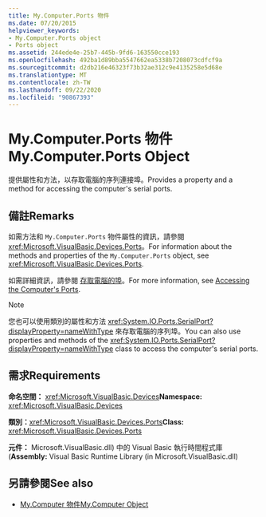 ```yaml
---
title: My.Computer.Ports 物件
ms.date: 07/20/2015
helpviewer_keywords:
- My.Computer.Ports object
- Ports object
ms.assetid: 244ede4e-25b7-445b-9fd6-163550cce193
ms.openlocfilehash: 492ba1d89bba5547662ea5338b7208073cdfcf9a
ms.sourcegitcommit: d2db216e46323f73b32ae312c9e4135258e5d68e
ms.translationtype: MT
ms.contentlocale: zh-TW
ms.lasthandoff: 09/22/2020
ms.locfileid: "90867393"
---
```

# <a name="mycomputerports-object"></a><span data-ttu-id="4e87e-102">My.Computer.Ports 物件</span><span class="sxs-lookup"><span data-stu-id="4e87e-102">My.Computer.Ports Object</span></span>

<span data-ttu-id="4e87e-103">提供屬性和方法，以存取電腦的序列連接埠。</span><span class="sxs-lookup"><span data-stu-id="4e87e-103">Provides a property and a method for accessing the computer's serial ports.</span></span>  
  
## <a name="remarks"></a><span data-ttu-id="4e87e-104">備註</span><span class="sxs-lookup"><span data-stu-id="4e87e-104">Remarks</span></span>  

 <span data-ttu-id="4e87e-105">如需方法和 `My.Computer.Ports` 物件屬性的資訊，請參閱 <xref:Microsoft.VisualBasic.Devices.Ports>。</span><span class="sxs-lookup"><span data-stu-id="4e87e-105">For information about the methods and properties of the `My.Computer.Ports` object, see <xref:Microsoft.VisualBasic.Devices.Ports>.</span></span>  
  
 <span data-ttu-id="4e87e-106">如需詳細資訊，請參閱 [存取電腦的埠](../../developing-apps/programming/computer-resources/accessing-the-computer-s-ports.md)。</span><span class="sxs-lookup"><span data-stu-id="4e87e-106">For more information, see [Accessing the Computer's Ports](../../developing-apps/programming/computer-resources/accessing-the-computer-s-ports.md).</span></span>  
  
> [!NOTE]
> <span data-ttu-id="4e87e-107">您也可以使用類別的屬性和方法 <xref:System.IO.Ports.SerialPort?displayProperty=nameWithType> 來存取電腦的序列埠。</span><span class="sxs-lookup"><span data-stu-id="4e87e-107">You can also use properties and methods of the <xref:System.IO.Ports.SerialPort?displayProperty=nameWithType> class to access the computer's serial ports.</span></span>  
  
## <a name="requirements"></a><span data-ttu-id="4e87e-108">需求</span><span class="sxs-lookup"><span data-stu-id="4e87e-108">Requirements</span></span>  

 <span data-ttu-id="4e87e-109">**命名空間：** <xref:Microsoft.VisualBasic.Devices></span><span class="sxs-lookup"><span data-stu-id="4e87e-109">**Namespace:** <xref:Microsoft.VisualBasic.Devices></span></span>  
  
 <span data-ttu-id="4e87e-110">**類別：**<xref:Microsoft.VisualBasic.Devices.Ports></span><span class="sxs-lookup"><span data-stu-id="4e87e-110">**Class:** <xref:Microsoft.VisualBasic.Devices.Ports></span></span>  
  
 <span data-ttu-id="4e87e-111">**元件：** Microsoft.VisualBasic.dll) 中的 Visual Basic 執行時間程式庫 (</span><span class="sxs-lookup"><span data-stu-id="4e87e-111">**Assembly:** Visual Basic Runtime Library (in Microsoft.VisualBasic.dll)</span></span>  
  
## <a name="see-also"></a><span data-ttu-id="4e87e-112">另請參閱</span><span class="sxs-lookup"><span data-stu-id="4e87e-112">See also</span></span>

- [<span data-ttu-id="4e87e-113">My.Computer 物件</span><span class="sxs-lookup"><span data-stu-id="4e87e-113">My.Computer Object</span></span>](my-computer-object.md)
